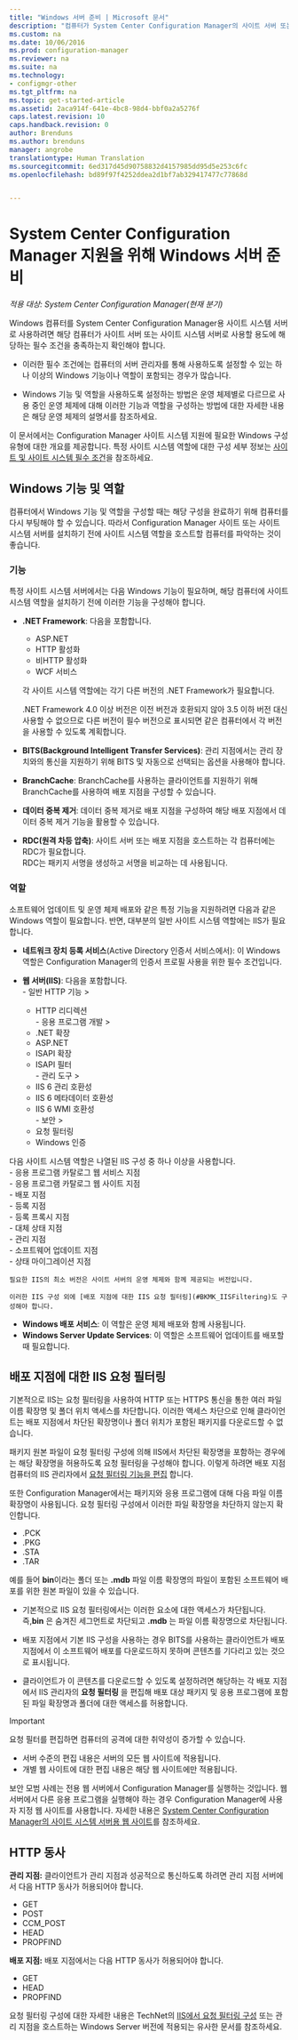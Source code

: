 ```yaml
---
title: "Windows 서버 준비 | Microsoft 문서"
description: "컴퓨터가 System Center Configuration Manager의 사이트 서버 또는 사이트 시스템 서버를 사용하기 위한 필수 조건을 충족하는지 확인합니다."
ms.custom: na
ms.date: 10/06/2016
ms.prod: configuration-manager
ms.reviewer: na
ms.suite: na
ms.technology:
- configmgr-other
ms.tgt_pltfrm: na
ms.topic: get-started-article
ms.assetid: 2aca914f-641e-4bc8-98d4-bbf0a2a5276f
caps.latest.revision: 10
caps.handback.revision: 0
author: Brenduns
ms.author: brenduns
manager: angrobe
translationtype: Human Translation
ms.sourcegitcommit: 6ed317d45d90758832d4157985dd95d5e253c6fc
ms.openlocfilehash: bd89f97f4252ddea2d1bf7ab329417477c77868d


---
```

# <a name="prepare-windows-servers-to-support-system-center-configuration-manager"></a>System Center Configuration Manager 지원을 위해 Windows 서버 준비

*적용 대상: System Center Configuration Manager(현재 분기)*

Windows 컴퓨터를 System Center Configuration Manager용 사이트 시스템 서버로 사용하려면 해당 컴퓨터가 사이트 서버 또는 사이트 시스템 서버로 사용할 용도에 해당하는 필수 조건을 충족하는지 확인해야 합니다.  

-   이러한 필수 조건에는 컴퓨터의 서버 관리자를 통해 사용하도록 설정할 수 있는 하나 이상의 Windows 기능이나 역할이 포함되는 경우가 많습니다.  

-   Windows 기능 및 역할을 사용하도록 설정하는 방법은 운영 체제별로 다르므로 사용 중인 운영 체제에 대해 이러한 기능과 역할을 구성하는 방법에 대한 자세한 내용은 해당 운영 체제의 설명서를 참조하세요.  

이 문서에서는 Configuration Manager 사이트 시스템 지원에 필요한 Windows 구성 유형에 대한 개요를 제공합니다. 특정 사이트 시스템 역할에 대한 구성 세부 정보는 [사이트 및 사이트 시스템 필수 조건](/sccm/core/plan-design/configs/site-and-site-system-prerequisites)을 참조하세요.

##  <a name="a-namebkmkwinfeaturesa-windows-features-and-roles"></a><a name="BKMK_WinFeatures"></a> Windows 기능 및 역할  
 컴퓨터에서 Windows 기능 및 역할을 구성할 때는 해당 구성을 완료하기 위해 컴퓨터를 다시 부팅해야 할 수 있습니다. 따라서 Configuration Manager 사이트 또는 사이트 시스템 서버를 설치하기 전에 사이트 시스템 역할을 호스트할 컴퓨터를 파악하는 것이 좋습니다.
### <a name="features"></a>기능  
 특정 사이트 시스템 서버에서는 다음 Windows 기능이 필요하며, 해당 컴퓨터에 사이트 시스템 역할을 설치하기 전에 이러한 기능을 구성해야 합니다.  

-   **.NET Framework**: 다음을 포함합니다.  

    -   ASP.NET  
    -   HTTP 활성화  
    -   비HTTP 활성화  
    -   WCF 서비스  

    각 사이트 시스템 역할에는 각기 다른 버전의 .NET Framework가 필요합니다.  

    .NET Framework 4.0 이상 버전은 이전 버전과 호환되지 않아 3.5 이하 버전 대신 사용할 수 없으므로 다른 버전이 필수 버전으로 표시되면 같은 컴퓨터에서 각 버전을 사용할 수 있도록 계획합니다.  

-   **BITS(Background Intelligent Transfer Services)**: 관리 지점에서는 관리 장치와의 통신을 지원하기 위해 BITS 및 자동으로 선택되는 옵션을 사용해야 합니다.  

-   **BranchCache**: BranchCache를 사용하는 클라이언트를 지원하기 위해 BranchCache를 사용하여 배포 지점을 구성할 수 있습니다.  

-   **데이터 중복 제거**: 데이터 중복 제거로 배포 지점을 구성하여 해당 배포 지점에서 데이터 중복 제거 기능을 활용할 수 있습니다.  

-   **RDC(원격 차등 압축)**: 사이트 서버 또는 배포 지점을 호스트하는 각 컴퓨터에는 RDC가 필요합니다.   
    RDC는 패키지 서명을 생성하고 서명을 비교하는 데 사용됩니다.  

### <a name="roles"></a>역할  
 소프트웨어 업데이트 및 운영 체제 배포와 같은 특정 기능을 지원하려면 다음과 같은 Windows 역할이 필요합니다. 반면, 대부분의 일반 사이트 시스템 역할에는 IIS가 필요합니다.  

 -   **네트워크 장치 등록 서비스**(Active Directory 인증서 서비스에서): 이 Windows 역할은 Configuration Manager의 인증서 프로필 사용을 위한 필수 조건입니다.  

 -   **웹 서버(IIS)**: 다음을 포함합니다.  
    -   일반 HTTP 기능 >  
        -   HTTP 리디렉션  
    -   응용 프로그램 개발 >  
        -   .NET 확장  
        -   ASP.NET  
        -   ISAPI 확장  
        -   ISAPI 필터  
    -   관리 도구 >  
        -   IIS 6 관리 호환성  
        -   IIS 6 메타데이터 호환성  
        -   IIS 6 WMI 호환성  
    -   보안 >  
        -   요청 필터링  
        -   Windows 인증  

 다음 사이트 시스템 역할은 나열된 IIS 구성 중 하나 이상을 사용합니다.  
    -   응용 프로그램 카탈로그 웹 서비스 지점  
    -   응용 프로그램 카탈로그 웹 사이트 지점  
    -   배포 지점  
    -   등록 지점  
    -   등록 프록시 지점  
    -   대체 상태 지점  
    -   관리 지점  
    -   소프트웨어 업데이트 지점  
    -   상태 마이그레이션 지점     

    필요한 IIS의 최소 버전은 사이트 서버의 운영 체제와 함께 제공되는 버전입니다.  

    이러한 IIS 구성 외에 [배포 지점에 대한 IIS 요청 필터링](#BKMK_IISFiltering)도 구성해야 합니다.  

-   **Windows 배포 서비스**: 이 역할은 운영 체제 배포와 함께 사용됩니다.  
-   **Windows Server Update Services**: 이 역할은 소프트웨어 업데이트를 배포할 때 필요합니다.  

##  <a name="a-namebkmkiisfilteringa-iis-request-filtering-for-distribution-points"></a><a name="BKMK_IISFiltering"></a> 배포 지점에 대한 IIS 요청 필터링  
 기본적으로 IIS는 요청 필터링을 사용하여 HTTP 또는 HTTPS 통신을 통한 여러 파일 이름 확장명 및 폴더 위치 액세스를 차단합니다. 이러한 액세스 차단으로 인해 클라이언트는 배포 지점에서 차단된 확장명이나 폴더 위치가 포함된 패키지를 다운로드할 수 없습니다.  

 패키지 원본 파일이 요청 필터링 구성에 의해 IIS에서 차단된 확장명을 포함하는 경우에는 해당 확장명을 허용하도록 요청 필터링을 구성해야 합니다. 이렇게 하려면 배포 지점 컴퓨터의 IIS 관리자에서 [요청 필터링 기능을 편집](https://technet.microsoft.com/library/hh831621.aspx) 합니다.  

 또한 Configuration Manager에서는 패키지와 응용 프로그램에 대해 다음 파일 이름 확장명이 사용됩니다. 요청 필터링 구성에서 이러한 파일 확장명을 차단하지 않는지 확인합니다.  

-   .PCK  
-   .PKG  
-   .STA  
-   .TAR  

예를 들어 **bin**이라는 폴더 또는 **.mdb** 파일 이름 확장명의 파일이 포함된 소프트웨어 배포를 위한 원본 파일이 있을 수 있습니다.  

-   기본적으로 IIS 요청 필터링에서는 이러한 요소에 대한 액세스가 차단됩니다. 즉,**bin** 은 숨겨진 세그먼트로 차단되고 **.mdb** 는 파일 이름 확장명으로 차단됩니다.  

-   배포 지점에서 기본 IIS 구성을 사용하는 경우 BITS를 사용하는 클라이언트가 배포 지점에서 이 소프트웨어 배포를 다운로드하지 못하며 콘텐츠를 기다리고 있는 것으로 표시됩니다.  

-   클라이언트가 이 콘텐츠를 다운로드할 수 있도록 설정하려면 해당하는 각 배포 지점에서 IIS 관리자의 **요청 필터링** 을 편집해 배포 대상 패키지 및 응용 프로그램에 포함된 파일 확장명과 폴더에 대한 액세스를 허용합니다.  

> [!IMPORTANT]  
>  요청 필터를 편집하면 컴퓨터의 공격에 대한 취약성이 증가할 수 있습니다.  
>   
>  -   서버 수준의 편집 내용은 서버의 모든 웹 사이트에 적용됩니다.  
> -   개별 웹 사이트에 대한 편집 내용은 해당 웹 사이트에만 적용됩니다.  
>   
>  보안 모범 사례는 전용 웹 서버에서 Configuration Manager를 실행하는 것입니다. 웹 서버에서 다른 응용 프로그램을 실행해야 하는 경우 Configuration Manager에 사용자 지정 웹 사이트를 사용합니다. 자세한 내용은 [System Center Configuration Manager의 사이트 시스템 서버용 웹 사이트](../../../core/plan-design/network/websites-for-site-system-servers.md)를 참조하세요.  

## <a name="http-verbs"></a>HTTP 동사
**관리 지점:** 클라이언트가 관리 지점과 성공적으로 통신하도록 하려면 관리 지점 서버에서 다음 HTTP 동사가 허용되어야 합니다.  
 - GET
 - POST
 - CCM_POST
 - HEAD
 - PROPFIND

**배포 지점:** 배포 지점에서는 다음 HTTP 동사가 허용되어야 합니다.
 - GET
 - HEAD
 - PROPFIND

요청 필터링 구성에 대한 자세한 내용은 TechNet의 [IIS에서 요청 필터링 구성](https://technet.microsoft.com/library/hh831621.aspx#Verbs) 또는 관리 지점을 호스트하는 Windows Server 버전에 적용되는 유사한 문서를 참조하세요.



<!--HONumber=Dec16_HO3-->


